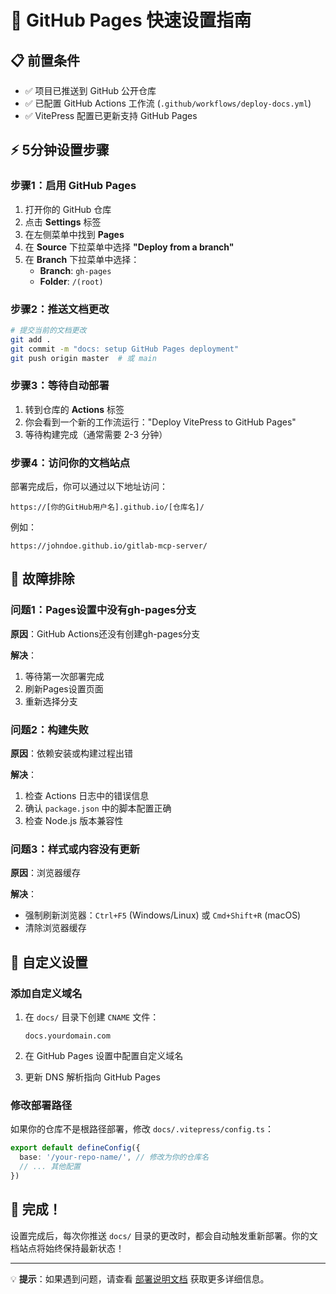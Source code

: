# 🚀 GitHub Pages 快速设置指南

## 📋 前置条件

- ✅ 项目已推送到 GitHub 公开仓库
- ✅ 已配置 GitHub Actions 工作流 (`.github/workflows/deploy-docs.yml`)
- ✅ VitePress 配置已更新支持 GitHub Pages

## ⚡ 5分钟设置步骤

### 步骤1：启用 GitHub Pages

1. 打开你的 GitHub 仓库
2. 点击 **Settings** 标签
3. 在左侧菜单中找到 **Pages**
4. 在 **Source** 下拉菜单中选择 **"Deploy from a branch"**
5. 在 **Branch** 下拉菜单中选择：
   - **Branch**: `gh-pages`
   - **Folder**: `/(root)`

### 步骤2：推送文档更改

```bash
# 提交当前的文档更改
git add .
git commit -m "docs: setup GitHub Pages deployment"
git push origin master  # 或 main
```

### 步骤3：等待自动部署

1. 转到仓库的 **Actions** 标签
2. 你会看到一个新的工作流运行："Deploy VitePress to GitHub Pages"
3. 等待构建完成（通常需要 2-3 分钟）

### 步骤4：访问你的文档站点

部署完成后，你可以通过以下地址访问：

```
https://[你的GitHub用户名].github.io/[仓库名]/
```

例如：
```
https://johndoe.github.io/gitlab-mcp-server/
```

## 🔧 故障排除

### 问题1：Pages设置中没有gh-pages分支

**原因**：GitHub Actions还没有创建gh-pages分支

**解决**：
1. 等待第一次部署完成
2. 刷新Pages设置页面
3. 重新选择分支

### 问题2：构建失败

**原因**：依赖安装或构建过程出错

**解决**：
1. 检查 Actions 日志中的错误信息
2. 确认 `package.json` 中的脚本配置正确
3. 检查 Node.js 版本兼容性

### 问题3：样式或内容没有更新

**原因**：浏览器缓存

**解决**：
- 强制刷新浏览器：`Ctrl+F5` (Windows/Linux) 或 `Cmd+Shift+R` (macOS)
- 清除浏览器缓存

## 📝 自定义设置

### 添加自定义域名

1. 在 `docs/` 目录下创建 `CNAME` 文件：
   ```
   docs.yourdomain.com
   ```

2. 在 GitHub Pages 设置中配置自定义域名

3. 更新 DNS 解析指向 GitHub Pages

### 修改部署路径

如果你的仓库不是根路径部署，修改 `docs/.vitepress/config.ts`：

```typescript
export default defineConfig({
  base: '/your-repo-name/', // 修改为你的仓库名
  // ... 其他配置
})
```

## 🎉 完成！

设置完成后，每次你推送 `docs/` 目录的更改时，都会自动触发重新部署。你的文档站点将始终保持最新状态！

---

💡 **提示**：如果遇到问题，请查看 [部署说明文档](./docs/DEPLOYMENT.md) 获取更多详细信息。
